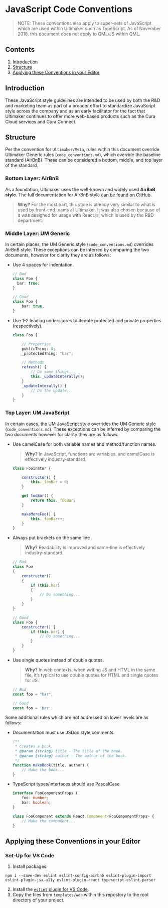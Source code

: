 # JavaScript Code Conventions
> NOTE: These conventions also apply to super-sets of JavaScript which are used within Ultimaker such as TypeScript. As of November 2018, this document does not apply to QML/JS within QML.

## Contents
1. [Introduction](#introduction)
2. [Structure](#structure)
3. [Applying these Conventions in your Editor](#applying-these-conventions-in-your-editor)

## Introduction
These JavaScript style guidelines are intended to be used by both the R&D and marketing team as part of a broader effort to standardize JavaScript style across the company and as an early facilitator for the fact that Ultimaker continues to offer more web-based products such as the Cura Cloud services and Cura Connect.

## Structure
Per the convention for `Ultimaker/Meta`, rules within this document override Ultimaker Generic rules (`code_conventions.md`), which override the baseline standard (AirBnB). These can be considered a bottom, middle, and top layer of the standard.

### Bottom Layer: AirBnB
As a foundation, Ultimaker uses the well-known and widely used **AirBnB style**. The full documentation for AirBnB style [can be found on GitHub](https://github.com/airbnb/javascript).

> **Why?** For the most part, this style is already very similar to what is used by front-end teams at Ultimaker. It was also chosen because of it was designed for usage with React.js, which is used by the R&D department.

### Middle Layer: UM Generic
In certain places, the UM Generic style (`code_conventions.md`) overrides AirBnB style. These exceptions can be inferred by comparing the two documents, however for clarity they are as follows:

- Use 4 spaces for indentation.

    ```ts
    // Bad
    class Foo {
      bar: true;
    }

    // Good
    class Foo {
        bar: true;
    }
    ```
    
- Use 1-2 leading underscores to denote protected and private properties (respectively).

    ```ts
    class Foo {

        // Properties
        publicThing: 8;
        _protectedThing: "bar";

        // Methods
        refresh() {
            // Do some things...
            this._updateInterally();
        }
        _updateInterally() {
            // Do the update...
        }
    }
    ```

### Top Layer: UM JavaScript
In certain cases, the UM JavaScript style overrides the UM Generic style (`code_conventions.md`). These exceptions can be inferred by comparing the two documents however for clarity they are as follows:

- Use camelCase for both variable names and method/function names.

    > **Why?** In JavaScript, functions are variables, and camelCase is effectively industry-standard.
    
    ```js
    class Fooinator {

        constructor() {
            this._fooBar = 0;
        }

        get fooBar() {
            return this._fooBar;
        }

        makeMoreFoo() {
            this._fooBar++;
        }
    }
    ```

- Always put brackets on the same line .

    > **Why?** Readability is improved and same-line is effectively industry-standard.
    
    ```js
    // Bad
    class Foo
    {
        constructor()
        {
            if (this.bar)
            {
                // Do something...
            }
        }
    }

    // Good
    class Foo {
        constructor() {
            if (this.bar) {
                // Do something...
            }
        }
    }
    ```
    
- Use single quotes instead of double quotes.

    > **Why?** In web contexts, when writing JS and HTML in the same file, it’s typical to use double quotes for HTML and single quotes for JS.
    
    ```js
    // Bad
    const foo = "bar";

    // Good
    const foo = 'bar';
    ```
    
Some additional rules which are not addressed on lower levels are as follows:

- Documentation must use JSDoc style comments.

    ```js
    /**
     * Creates a book.
     * @param {string} title - The title of the book.
     * @param {string} author - The author of the book.
     */
    function makeBook(title, author) {
        // Make the book...
    }
    ```

- TypeScript types/interfaces should use PascalCase.

    ```ts
    interface FooComponentProps {
        foo: number;
        bar: boolean;
    }

    class FooComponent extends React.Component<FooComponentProps> {
        // Make the component...
    }
    ```

## Applying these Conventions in your Editor
### Set-Up for VS Code
1. Install packages:

```
npm i --save-dev eslint eslint-config-airbnb eslint-plugin-import eslint-plugin-jsx-a11y eslint-plugin-react typescript-eslint-parser
```
2. Install the [`eslint` plugin for VS Code](https://marketplace.visualstudio.com/items?itemName=dbaeumer.vscode-eslint).
3. Copy the files from `templates/web` within this repostory to the root directory of your project.